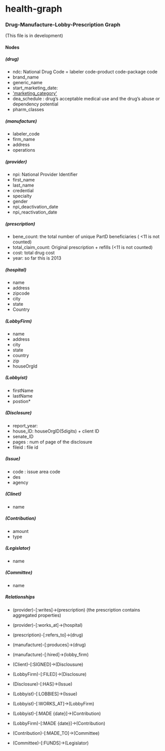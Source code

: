 
# health-graph
### Drug-Manufacture-Lobby-Prescription Graph ###
(This file is in development)

#### Nodes

##### (drug)

* ndc: National Drug Code = labeler code-product code-package code
* brand_name
* generic_name
* start_marketing_date:
* ['marketing_category'](http://www.fda.gov/ForIndustry/DataStandards/StructuredProductLabeling/ucm162528.htm)
* dea_schedule :  drug’s acceptable medical use and the drug’s abuse or dependency potential
* pharm_classes

##### (manufacture)

* labeler_code
* firm_name
* address
* operations

##### (provider)

* npi: National Provider Identifier
* first_name
* last_name
* credential
* specialty
* gender
* npi_deactivation_date
* npi_reactivation_date

##### (prescription)
* bene_count: the total number of unique PartD beneficiaries ( <11 is not counted)
* total_claim_count: Original prescription + refills (<11 is not counted)
* cost: total drug cost
* year: so far this is 2013

##### (hospital)
* name
* address
* zipcode
* city
* state
* Country

##### (LobbyFirm)
* name
* address
* city
* state
* country
* zip
* houseOrgId

##### (Lobbyist)
* firstName
* lastName
* postion*

##### (Disclosure) ##### 
* report_year:
* house_ID: houseOrgID(5digits) + client ID
* senate_ID
* pages : num of page of the disclosure
* fileid : file id

##### (Issue)
* code : issue area code
* des
* agency

##### (Clinet)
* name

##### (Contribution)
* amount
* type

##### (Legislator)
* name

##### (Committee)
* name


##### Relationships
* (provider)-[:writes]->(prescription)  (the prescription contains aggregated properties)  
* (provider)-[:works_at]->(hospital)
* (prescription)-[:refers_to]->(drug)
* (manufacture)-[:produces]->(drug) 
* (manufacture)-[:hired]->(lobby_firm) 

* (Client)-[:SIGNED]->(Disclousure)
* (LobbyFirm)-[:FILED]->(Disclosure)
* (Disclosure)-[:HAS]->(Issue)
* (Lobbyist)-[:LOBBIES]->(Issue)
* (Lobbyist)-[:WORKS_AT]->(LobbyFirm)
* (Lobbyist)-[:MADE {date}]->(Contribution)
* (LobbyFirm)-[:MADE {date}]->(Contribution)
* (Contribution)-[:MADE_TO]->(Committee)
* (Committee)-[:FUNDS]->(Legislator)













